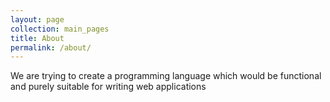 ```yaml
---
layout: page
collection: main_pages
title: About
permalink: /about/
---
```


We are trying to create a programming language
which would be functional and purely suitable for writing web applications
